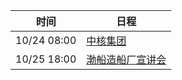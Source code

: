 | 时间          | 日程                                                                                                                               |
| ----------- | -------------------------------------------------------------------------------------------------------------------------------- |
| 10/24 08:00 | [中核集团](https://www.google.com/calendar/event?eid=Z291YWIycWNka3ZlZ3NiMDZzZnNpZjVpZ3MgY203a3BraHVtNDRyampyM2xvNWVnMjRsZWdAZw)     |
| 10/25 18:00 | [渤船造船厂宣讲会](https://www.google.com/calendar/event?eid=YXZwOTdvMmZlcGRia2JhYzk4Y3UwYjY2cmsgY203a3BraHVtNDRyampyM2xvNWVnMjRsZWdAZw) |
